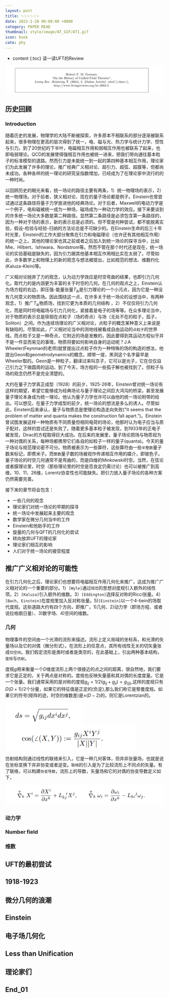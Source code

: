 ```yaml
---
layout: post
title: ✨✨✨✨✨✨
date: 2022-1-20 00:00:00 +0800
category: PAPER READ
thumbnail: style/image/AT_GIF/AT1.gif
icon: book
cate: phy
---
```

* content
{:toc}
读一读UFT的Review

![1643427679934](style/image/ALL_MD_PIC/1643427679934.png)



## 历史回顾

### Introduction

随着历史的发展，物理学的大陆不断被探索，许多原本不相联系的部分逐渐被联系起来，很多物理在更高的层次得到了统一，电、磁与光、热力学与统计力学、惯性与引力。到了20世纪的下半叶，电磁相互作用和弱相互作用也被联系了起来，也即电弱理论。QCD的发展使得强相互作用也被统一进来，把我们带向通往基本粒子的标准模型的道路。然而引力是未能统一到一起的第四种基本相互作用，理论家们为此发展了许多的理论，推广经典广义相对论、超引力、超弦、超膜等，但都尚未成功。各种各样的统一理论的研究呈指数增加，已经成为了在理论家中流行的的一种时尚。

以回顾历史的眼光来看，统一场论的路径主要有两条，1）统一物理场的表示，2）统一物理场。对于前者，狭义相对论、现在的量子场论都是例子。Einstein也曾尝试通过这条路径将量子力学放进他的经典场论。对于后者，Maxwell的电动力学是一个例子，电和磁被统一成为一种场，磁场成为一种动力学的效应。接下来要谈到的许多统一场论大多数是第二种路径。显然第二条路径是必须包含第一条路径的，因为一种对于场的表示，新的表示总是必须的。但不管是何种尝试，都不能脱离实验，假设-检验与经验-归纳的方法论总是不可缺少的。在Einstein生命的后三十年时光里，Einstein的工作大部分聚焦在引力和电磁理论（也许还有其他相互作用）的统一之上。其他的理论家也其之前或者之后加入到统一场论的探寻当中，比如Mie、Hilbert、Ishiwara、Nordstrom等。然而不管在那个时代还是现在，统一场论的实验基础是缺失的，因为引力跟其他基本相互作用相比实在太弱了。尽管如此，许多数学上和物理上的新的观念与想法被提出，比如规范的想法、维数约化(Kaluza-Klein)等。



广义相对论抛弃了力的观念，认为动力学效应是时空弯曲的结果，也即引力几何化。取代力的是内涵更为丰富的关于时空的几何。在几何的观点之上，Einstein认为场方程的右边，即压强-能量张量$T_{ik}$是引力理论的一个小污点，因为它是一种没有几何意义的物质场。因此围绕这一点，在许多关于统一场论的设想当中，有两种观念，1）推广$T_{ik}$物质场，找到它更为本质的几何结构 ，2）不仅仅将引力几何化，而是同时将电磁场与引力几何化，紧接着是电子的场等等。在众多理论当中，对于物质的表示总是徘徊在点粒子（场的奇点）与场（无处不在的粒子，孤子，Soliton）之间。作为连续场理论的广义相对论，点粒子的概念某种意义上来说是有缺陷的。尽管如此，广义相对论当中的测地线被看成自由运动的`点粒子`的世界线。而点粒子又是一种奇点，它附近的场是发散的，因此要得到其运动方程似乎并不是一件显而易见的事情，物质将要如何影响自身的运动呢？J.A Wheeler(Feynman的老师)就曾提出过点粒子作为一种特殊的场的构造的想法，他提出Geon和geometrodynamics的概念。顺带一提，黑洞这个名字最早是Wheeler取的。Geon是一种粒子，翻译过来叫京子，它可以是光子，它在仅仅自己引力之下做圆周的运动。到了今天，场方程的一些孤子解也被找到了。但粒子与场的观念仍然不是完全清楚的。



大约在量子力学真正成型（1928）的前夕，1925-26年，Einstein曾对统一场论有这样的期望，希望它能够成为经典场论与量子理论之间巨大鸿沟的桥梁，甚至发展量子理论本身成为统一理论。他认为量子力学也许可以由他的统一场论附带的给出。可以想见，在量子力学成型的前夕，统一场论的想法是多么的诱人。尽管如此，Einstein后来承认，量子与物质总是使理论构造走向失败("It seems that the problem of matter and quanta makes the construction fall apart.”)。Einstein曾试图发展这样一种物质有不同质量但相同电荷的场论，他那时认为电子应当与质子配对，这样的尝试还是失败了。随着更多基本粒子被发现，到1933年的正电子被发现，Dirac的方程取得巨大成功。在后来的发展里，量子场论把场与物质视为一种对偶的关系，每种场都携带它们各自的如粒子一样的量子(quanta)。今天的量子场论与规范理论密不可分。物质被表示为一些算符，这些算符由一些`半整数`量子数来标记，即费米子。而`整数`量子数的场被视作传递相互作用的媒介，即玻色子。量子场论的时空几何通常不是弯曲的，而是四维的Minkowski时空。当然，在弦论或者膜理论里，时空（那些理论里的时空是否良定仍需讨论）也可以被推广到高维，10、11、26维，Lorentz协变性也可能缺失。把引力放入量子场论的各种方案仍然需要完善。



接下来的章节将会包含：
- 一些几何的观念 
- 理论家们对统一场论的早期的探寻
- 统一场论中发展起来主要的观念
- 数学家在微分几何当中的工作
- Einstein和他助手的工作
- 旋量的几何与QFT的几何化的尝试
- 转向放弃UFT的理论家
- 理论家们相互的影响
- 人们对于统一场论的接受程度





## 推广广义相对论的可能性

在引力几何化之后，理论家们也想要将电磁相互作用几何化来推广，这成为推广广义相对论的一个重要的部分。1）`[Wyle]`通过`规范`的思想对度规引入额外的线性项。2）`[Kaluza]`引入额外的维数。3）`[Eddington]`选择反对称的Ricci张量。4）`[Bach, Einstein]`在度规里加入反对称张量。5)`[Einstein]`以一个4-bein的场取代度规。这些道路大约有四个方向，即推广，1)几何、2)动力学（即场方程、或者说拉格朗日量）、3)数字场、4)空间的维数。





### 几何

物理事件的空间由一个光滑的流形来描述。流形上定义局域的坐标系，和光滑的矢量场以及它的对偶（微分形式）。在流形上的任意点，其所有线性无关的切矢量张成`切空间`。我们假定流形是类时或者是类空的，在此基础上，引出两种基本结构，`度规`与`仿射`。

度规$g$用来衡量一个$D$维度流形上两个很接近的点之间的距离，很自然地，我们要求它是正定的，关于两点是对称的。度规也反映矢量基和其对偶的长度度量。它是一个张量。我们通常采用的是对称的度规$g_{ij}=1/2(g_{ij}+g_{ji})=g_{(ij)}$,这样的度规只有$D(D+1)/2$个分量，如果它的特征值是正定的(负定),那么我们称它是黎曼度规。如果它的符号(矩阵的迹，时空的维数差)是$\pm(D-2)$的，则它是Lorentzian的。

<img src="../style/image/ALL_MD_PIC/1643780259093.png" alt="1643780259093" style="zoom:80%;" />

<img src="../style/image/ALL_MD_PIC/1643780285409.png" alt="1643780285409" style="zoom: 80%;" />

仿射结构则通过线性的联络来引入，它是一种几何客体，但并非张量场，也就是说在坐标变换下并非协变或者逆变。`联络`的引入是为了比较流形上不同点的矢量。有了联络，可以构建`协变导数`，流形上的导数，矢量场和它的对偶的协变导数定义如下，

<img src="../style/image/ALL_MD_PIC/1643781156240.png" alt="1643781156240" style="zoom:80%;" />









### 动力学



### Number field



### 维数





## UFT的最初尝试



## 1918-1923



## 微分几何的浪潮



## Einstein





## 电子场几何化





## Less than Unification









## 理论家们







## End_01











<script>
$(".post-content p img").css("filter","invert(1)");
</script>








